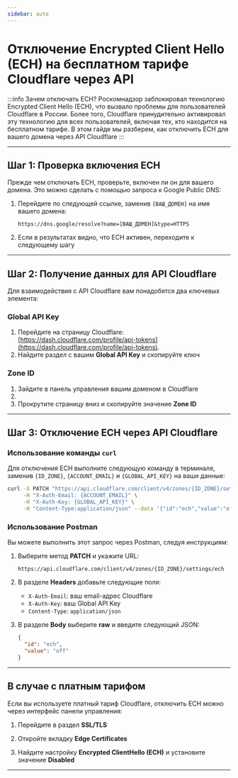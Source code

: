 ```yaml
---
sidebar: auto
---
```


# Отключение Encrypted Client Hello (ECH) на бесплатном тарифе Cloudflare через API

:::info Зачем отключать ECH?
Роскомнадзор заблокировал технологию Encrypted Client Hello (ECH), что вызвало проблемы для пользователей Cloudflare в России. Более того, Cloudflare принудительно активировал эту технологию для всех пользователей, включая тех, кто находится на бесплатном тарифе. В этом гайде мы разберем, как отключить ECH для вашего домена через API Cloudflare
::: 

---

## Шаг 1: Проверка включения ECH

Прежде чем отключать ECH, проверьте, включен ли он для вашего домена. Это можно сделать с помощью запроса к Google Public DNS:

1. Перейдите по следующей ссылке, заменив `[ВАШ_ДОМЕН]` на имя вашего домена:
   ```
   https://dns.google/resolve?name=[ВАШ_ДОМЕН]&type=HTTPS
   ```
2. Если в результатах видно, что ECH активен, переходите к следующему шагу

---

## Шаг 2: Получение данных для API Cloudflare

Для взаимодействия с API Cloudflare вам понадобятся два ключевых элемента:

### Global API Key

1. Перейдите на страницу Cloudflare: [https://dash.cloudflare.com/profile/api-tokens](https://dash.cloudflare.com/profile/api-tokens).
2. Найдите раздел с вашим **Global API Key** и скопируйте ключ

### Zone ID

1. Зайдите в панель управления вашим доменом в Cloudflare
2. 
3. Прокрутите страницу вниз и скопируйте значение **Zone ID**

---

## Шаг 3: Отключение ECH через API Cloudflare

### Использование команды `curl`

Для отключения ECH выполните следующую команду в терминале, заменив `{ID_ZONE}`, `{ACCOUNT_EMAIL}` и `{GLOBAL_API_KEY}` на ваши данные:

```bash
curl -X PATCH "https://api.cloudflare.com/client/v4/zones/{ID_ZONE}/settings/ech" \
     -H "X-Auth-Email: {ACCOUNT_EMAIL}" \
     -H "X-Auth-Key: {GLOBAL_API_KEY}" \
     -H "Content-Type:application/json" --data '{"id":"ech","value":"off"}'
```

### Использование Postman

Вы можете выполнить этот запрос через Postman, следуя инструкциям:

1. Выберите метод **PATCH** и укажите URL:
   ```
   https://api.cloudflare.com/client/v4/zones/{ID_ZONE}/settings/ech
   ```

2. В разделе **Headers** добавьте следующие поля:
   - `X-Auth-Email`: ваш email-адрес Cloudflare
   - `X-Auth-Key`: ваш Global API Key
   - `Content-Type`: `application/json`

3. В разделе **Body** выберите **raw** и введите следующий JSON:
   ```json
   {
     "id": "ech",
     "value": "off"
   }
   ```

---

## В случае с платным тарифом

Если вы используете платный тариф Cloudflare, отключить ECH можно через интерфейс панели управления:

1. Перейдите в раздел **SSL/TLS**

2. Откройте вкладку **Edge Certificates**

3. Найдите настройку **Encrypted ClientHello (ECH)** и установите значение **Disabled**

---
